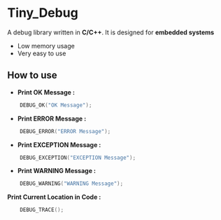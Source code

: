 # Tiny_Debug
A debug library written in **C/C++**. 
It is designed for **embedded systems**
  - Low memory usage
  - Very easy to use

  ## How to use

- **Print OK Message :**
```C
	DEBUG_OK("OK Message");
```

- **Print ERROR Message :**
```C
	DEBUG_ERROR("ERROR Message");
```

- **Print EXCEPTION Message :**
```C
	DEBUG_EXCEPTION("EXCEPTION Message");
```

- **Print WARNING Message :**
```C
	DEBUG_WARNING("WARNING Message");
```

**Print Current Location in Code :**
```C
	DEBUG_TRACE();
```	


